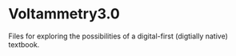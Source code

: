 # Voltammetry3.0

Files for exploring the possibilities of a digital-first (digtially native) textbook.
